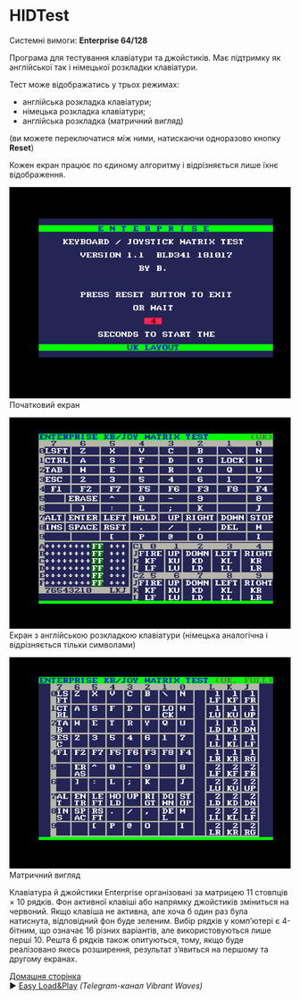 # HIDTest

Системні вимоги: **Enterprise 64/128**

Програма для тестування клавіатури та джойстиків. Має підтримку як англійської так і німецької розкладки клавіатури.

Тест може відображатись у трьох режимах:

 - англійська розкладка клавіатури;
 - німецька розкладка клавіатури;
 - англійська розкладка (матричний вигляд)

(ви можете переключатися між ними, натискаючи одноразово кнопку **Reset**)

Кожен екран працює по єдиному алгоритму і відрізняється лише їхнє відображення.

![початковий екран](screenshots/scrn_hidtest_01.png)  
Початковий екран

![перший екран](screenshots/scrn_hidtest_02.png)  
Екран з англійською розкладкою клавіатури (німецька аналогічна і відрізняється тільки символами)

![третій екран](screenshots/scrn_hidtest_03.png)  
Матричний вигляд 

Клавіатура й джойстики Enterprise організовані за матрицею 11 стовпців × 10 рядків. Фон активної клавіші або напрямку джойстиків зміниться на червоний. Якщо клавіша не активна, але хоча б один раз була натиснута, відповідний фон буде зеленим. Вибір рядків у комп’ютері є 4-бітним, що означає 16 різних варіантів, але використовуються лише перші 10. Решта 6 рядків також опитуються, тому, якщо буде реалізовано якесь розширення, результат з’явиться на першому та другому екранах.

[Домашня сторінка](https://web.archive.org/web/20240324032430/http://bsz.amigaspirit.hu/hidtest/index_en.html)  
▶ [Easy Load&Play](https://t.me/EP128k_Load_n_Play/131) *(Telegram-канал Vibrant Waves)*    

